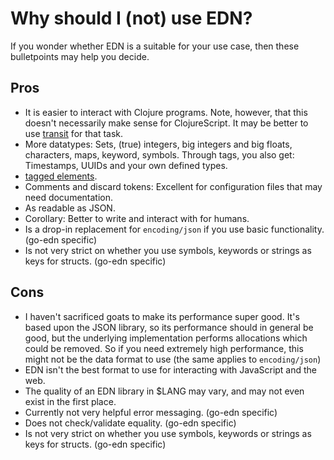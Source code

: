 # Why should I (not) use EDN?

If you wonder whether EDN is a suitable for your use case, then these
bulletpoints may help you decide.

## Pros

* It is easier to interact with Clojure programs. Note, however, that this
  doesn't necessarily make sense for ClojureScript. It may be better to use
  [transit](https://github.com/cognitect/transit-format) for that task.
* More datatypes: Sets, (true) integers, big integers and big floats,
  characters, maps, keyword, symbols. Through tags, you also get: Timestamps,
  UUIDs and your own defined types.
* [tagged elements](https://github.com/edn-format/edn#tagged-elements).
* Comments and discard tokens: Excellent for configuration files that may need
  documentation.
* As readable as JSON.
* Corollary: Better to write and interact with for humans.
* Is a drop-in replacement for `encoding/json` if you use basic functionality.
  (go-edn specific)
* Is not very strict on whether you use symbols, keywords or strings as keys
  for structs. (go-edn specific)

## Cons

* I haven't sacrificed goats to make its performance super good. It's based upon
  the JSON library, so its performance should in general be good, but the
  underlying implementation performs allocations which could be removed. So if
  you need extremely high performance, this might not be the data format to use
  (the same applies to `encoding/json`)
* EDN isn't the best format to use for interacting with JavaScript and the web.
* The quality of an EDN library in $LANG may vary, and may not even exist in the
  first place.
* Currently not very helpful error messaging. (go-edn specific)
* Does not check/validate equality. (go-edn specific)
* Is not very strict on whether you use symbols, keywords or strings as keys
  for structs. (go-edn specific)
